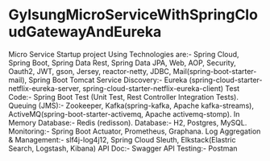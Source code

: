 
# GylsungMicroServiceWithSpringCloudGatewayAndEureka
Micro Service Startup project Using Technologies are:- 
	Spring Cloud, Spring Boot, Spring Data Rest, Spring Data JPA, Web, AOP, Security, Oauth2, JWT, gson, Jersey, reactor-netty, JDBC, Mail(spring-boot-starter-mail), Spring Boot Tomcat
	Service Discovery:- Eureka (spring-cloud-starter-netflix-eureka-server, spring-cloud-starter-netflix-eureka-client) 
	Test Code:- Spring Boot Test (Unit Test, Rest Controller Integration Tests).
	Queuing (JMS):- Zookeeper, Kafka(spring-kafka, Apache kafka-streams), ActiveMQ(spring-boot-starter-activemq, Apache activemq-stomp).
	In Memory Database:- Redis (redisson).
	Database:- H2, Postgres, MySQL.
	Monitoring:- Spring Boot Actuator, Prometheus, Graphana.
	Log Aggregation & Management:- slf4j-log4j12, Spring Cloud Sleuth, Elkstack(Elastric Search, Logstash, Kibana)
	API Doc:- Swagger 
	API Testing:- Postman
